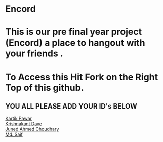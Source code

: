 # Encord
# This is our pre final year project (Encord) a place to hangout with your friends .
# To Access this Hit Fork on the Right Top of this github.

## YOU ALL PLEASE ADD YOUR ID's BELOW

[Kartik Pawar](https://github.com/kartikpawar10) </br>
[Krishnakant Dave](https://github.com/krish736) </br>
[Juned Ahmed Choudhary](https://github.com/JUNED-AHMED-CHOUDHARY)</br>
[Md. Saif](https://github.com/Saifprogramm)
